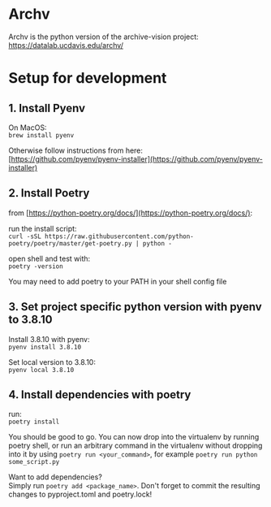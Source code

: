 # Archv
Archv is the python version of the archive-vision project:
https://datalab.ucdavis.edu/archv/

# Setup for development

## 1. Install Pyenv

On MacOS:  
`brew install pyenv`

Otherwise follow instructions from here:  
[https://github.com/pyenv/pyenv-installer](https://github.com/pyenv/pyenv-installer)

## 2. Install Poetry

from [https://python-poetry.org/docs/](https://python-poetry.org/docs/):

run the install script:  
`curl -sSL https://raw.githubusercontent.com/python-poetry/poetry/master/get-poetry.py | python -`

open shell and test with:  
`poetry -version`

You may need to add poetry to your PATH in your shell config file

## 3. Set project specific python version with pyenv to 3.8.10

Install 3.8.10 with pyenv:  
`pyenv install 3.8.10`

Set local version to 3.8.10:  
`pyenv local 3.8.10`

## 4. Install dependencies with poetry

run:  
`poetry install`

You should be good to go. 
You can now drop into the virtualenv by running poetry shell, 
or run an arbitrary command in the virtualenv without dropping into it by using
`poetry run <your_command>`, for example `poetry run python some_script.py`

Want to add dependencies?  
Simply run `poetry add <package_name>`.
Don't forget to commit the resulting changes to pyproject.toml and poetry.lock!





